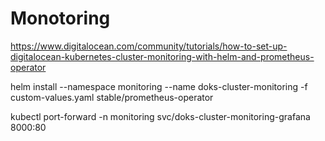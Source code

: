# Monotoring

https://www.digitalocean.com/community/tutorials/how-to-set-up-digitalocean-kubernetes-cluster-monitoring-with-helm-and-prometheus-operator

helm install --namespace monitoring --name doks-cluster-monitoring -f custom-values.yaml stable/prometheus-operator

kubectl port-forward -n monitoring svc/doks-cluster-monitoring-grafana 8000:80
